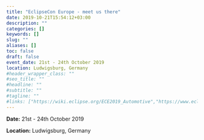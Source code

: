 ```yaml
---
title: "EclipseCon Europe - meet us there"
date: 2019-10-21T15:54:12+03:00
description: ""
categories: []
keywords: []
slug: ""
aliases: []
toc: false
draft: false
event_date: 21st - 24th October 2019
location: Ludwigsburg, Germany
#header_wrapper_class: ""
#seo_title: ""
#headline: ""
#subtitle: ""
#tagline: ""
#links: ["https://wiki.eclipse.org/ECE2019_Automotive","https://www.eclipsecon.org/europe2019/sessions/open-collaboration-safer-autonomous-mobility-future-directors-pick"]
---
```


**Date:** 21st - 24th October 2019

**Location:** Ludwigsburg, Germany
